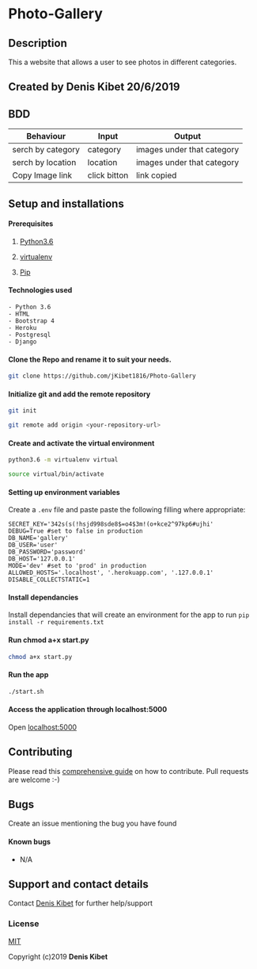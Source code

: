 # Photo-Gallery

## Description

This a website that allows a user to see photos in different categories.

## Created by Denis Kibet 20/6/2019

## BDD

| Behaviour         | Input            | Output                     |
| ----------------- | ---------------- | -------------------------- |
| serch by category | category         | images under that category |
| serch by location | location         | images under that category |
| Copy Image link   | click bitton     | link copied                |

## Setup and installations

#### Prerequisites

1. [Python3.6](https://www.python.org/downloads/)

2. [virtualenv](https://virtualenv.pypa.io/en/stable/installation/)
3. [Pip](https://pip.pypa.io/en/stable/installing/)

#### Technologies used

    - Python 3.6
    - HTML
    - Bootstrap 4
    - Heroku
    - Postgresql
    - Django

#### Clone the Repo and rename it to suit your needs.

```bash
git clone https://github.com/jKibet1816/Photo-Gallery
```

#### Initialize git and add the remote repository

```bash
git init
```

```bash
git remote add origin <your-repository-url>
```

#### Create and activate the virtual environment

```bash
python3.6 -m virtualenv virtual
```

```bash
source virtual/bin/activate
```

#### Setting up environment variables

Create a `.env` file and paste paste the following filling where appropriate:

```
SECRET_KEY='342s(s(!hsjd998sde8$=o4$3m!(o+kce2^97kp6#ujhi'
DEBUG=True #set to false in production
DB_NAME='gallery'
DB_USER='user'
DB_PASSWORD='password'
DB_HOST='127.0.0.1'
MODE='dev' #set to 'prod' in production
ALLOWED_HOSTS='.localhost', '.herokuapp.com', '.127.0.0.1'
DISABLE_COLLECTSTATIC=1
```

#### Install dependancies

Install dependancies that will create an environment for the app to run
`pip install -r requirements.txt`

#### Run chmod a+x start.py

```bash
chmod a+x start.py
```

#### Run the app

```bash
./start.sh
```

#### Access the application through localhost:5000

Open [localhost:5000](http://127.0.0.1:5000/)

## Contributing

Please read this [comprehensive guide](https://opensource.guide/how-to-contribute/) on how to contribute. Pull requests are welcome :-)

## Bugs

Create an issue mentioning the bug you have found

#### Known bugs

- N/A

## Support and contact details

Contact [Denis Kibet](kibet1816@gmail.com) for further help/support

### License

[MIT](https://github.com/jKibet1816/Photo-Gallery/blob/master/license)

Copyright (c)2019 **Denis Kibet**